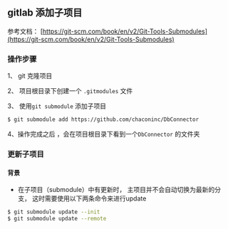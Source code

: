 ## gitlab 添加子项目

参考文档： [https://git-scm.com/book/en/v2/Git-Tools-Submodules](https://git-scm.com/book/en/v2/Git-Tools-Submodules)



### 操作步骤

1、 git 克隆项目

2、 项目根目录下创建一个 `.gitmodules` 文件

3、 使用`git submodule` 添加子项目

```BASH
$ git submodule add https://github.com/chaconinc/DbConnector 
```

4、操作完成之后 ，会在项目根目录下看到一个`DbConnector` 的文件夹



### 更新子项目

#### 背景

- 在子项目（submodule）中有更新时， 主项目并不会自动切换为最新的分支， 这时需要使用以下两条命令来进行update

```bash
$ git submodule update --init
$ git submodule update --remote
```


